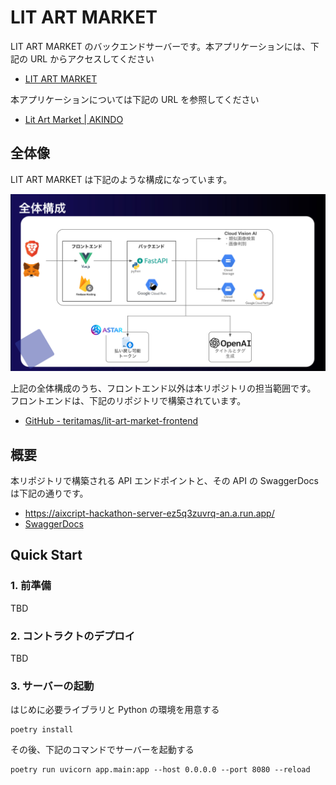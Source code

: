 # LIT ART MARKET

LIT ART MARKET のバックエンドサーバーです。本アプリケーションには、下記の URL からアクセスしてください

- [LIT ART MARKET](https://hackathon-sandbox-389814.web.app/mypage)

本アプリケーションについては下記の URL を参照してください

- [Lit Art Market | AKINDO](https://app.akindo.io/communities/1PLX1jmpPUz2nZJL/products/peRXkK3QziGV6AmJ)

## 全体像

LIT ART MARKET は下記のような構成になっています。

![構成図](./docs/arc.png)

上記の全体構成のうち、フロントエンド以外は本リポジトリの担当範囲です。  
フロントエンドは、下記のリポジトリで構築されています。

- [GitHub - teritamas/lit-art-market-frontend](https://github.com/teritamas/lit-art-market-frontend)

## 概要

本リポジトリで構築される API エンドポイントと、その API の SwaggerDocs は下記の通りです。

- https://aixcript-hackathon-server-ez5q3zuvrq-an.a.run.app/
- [SwaggerDocs](https://aixcript-hackathon-server-ez5q3zuvrq-an.a.run.app/docs)

## Quick Start

### 1. 前準備

TBD

### 2. コントラクトのデプロイ

TBD

### 3. サーバーの起動

はじめに必要ライブラリと Python の環境を用意する

```sh:
poetry install
```

その後、下記のコマンドでサーバーを起動する

```sh:
poetry run uvicorn app.main:app --host 0.0.0.0 --port 8080 --reload
```
